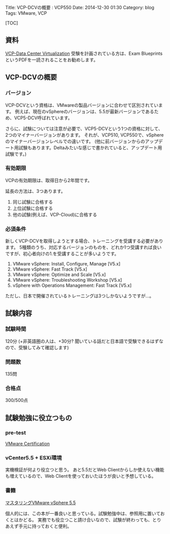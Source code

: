 Title: VCP-DCVの概要 : VCP550
Date: 2014-12-30 01:30
Category: blog
Tags: VMware, VCP

[TOC]

## 資料
[VCP-Data Center Virtualization](https://mylearn.vmware.com/mgrReg/plan.cfm?plan=12457)
受験を計画されている方は、Exam Blueprints というPDFを一読されることをお勧めします。

## VCP-DCVの概要
### バージョン
VCP-DCVという資格は、VMwareの製品バージョンに合わせて区別されています。
例えば、現在のvSphereのバージョンは、5.5が最新バージョンであるため、VCP5-DCV呼ばれています。

さらに、試験については注意が必要で、VCP5-DCVという1つの資格に対して、2つのマイナーバージョンがあります。
それが、VCP510, VCP550で、vSphereのマイナーバージョンレベルでの違いです。
(他に前バージョンからのアップデート用試験もあります。Deltaみたいな感じで書かれていると、アップデート用試験です。)

### 有効期限
VCPの有効期限は、取得日から2年間です。

延長の方法は、3つあります。
1. 同じ試験に合格する
2. 上位試験に合格する
3. 他の試験(例えば、VCP-Cloud)に合格する

### 必須条件
新しくVCP-DCVを取得しようとする場合、トレーニングを受講する必要があります。
5種類のうち、対応するバージョンのものを、どれか1つ受講すれば良いですが、初心者向けの1.を受講することが多いようです。

1. VMware vSphere: Install, Configure, Manage [V5.x]
2. VMware vSphere: Fast Track [V5.x]
3. VMware vSphere: Optimize and Scale [V5.x]
4. VMware vSphere: Troubleshooting Workshop [V5.x]
5. vSphere with Operations Management: Fast Track [V5.x]

ただし、日本で開催されているトレーニングは3つしかないようですが...。

## 試験内容
### 試験時間
120分
(+非英語圏の人は、+30分? 聞いている話だと日本語で受験できるはずなので、受験してみて確認します)
### 問題数
135問
### 合格点
300/500点

## 試験勉強に役立つもの
### pre-test
[VMware Certification](http://mylearn.vmware.com/mgrSurvey/assessLogin.cfm?item=24908&refer=0&p=0&ui=www_cert)

### vCenter5.5 + ESXi環境
実機検証が何より役立つと思う。
あと5.5だとWeb Clientからしか使えない機能も増えているので、Web Clientを使っておいたほうが良いと予想している。

### 書籍
[マスタリングVMware vSphere 5.5](http://www.amazon.co.jp/gp/product/4798136808?adid=0GAHXG5HH7D1X9B0CH58&camp=1027&creative=7407&creativeASIN=4798136808&linkCode=as4&tag=test045d2-22)

個人的には、この本が一番良いと思っている。試験勉強中は、参照用に置いておくとはかどる。
実務でも役立つこと請け合いなので、試験が終わっても、とりあえず手元に持っておくと便利。
